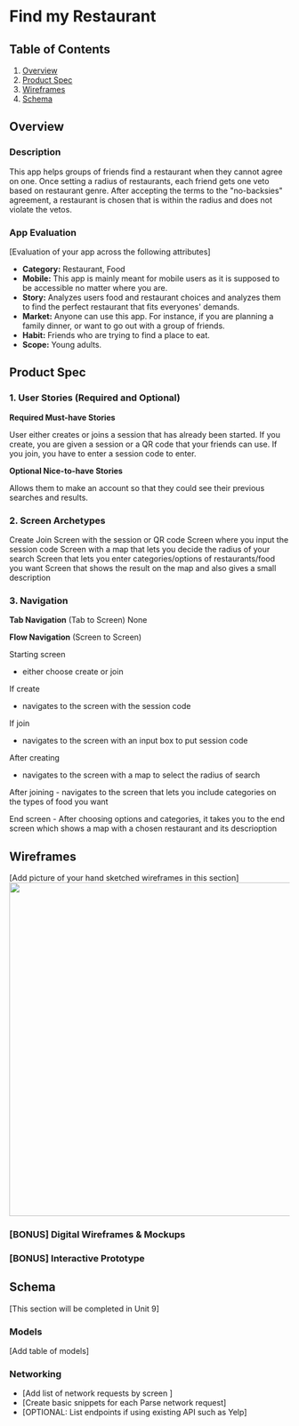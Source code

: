 # Find my Restaurant

## Table of Contents
1. [Overview](#Overview)
1. [Product Spec](#Product-Spec)
1. [Wireframes](#Wireframes)
2. [Schema](#Schema)

## Overview
### Description
This app helps groups of friends find a restaurant when they cannot agree on one. 
Once setting a radius of restaurants, each friend gets one veto based on restaurant genre. 
After accepting the terms to the "no-backsies" agreement, a restaurant is chosen that is within the radius and does not violate the vetos.

### App Evaluation
[Evaluation of your app across the following attributes]
- **Category:**
Restaurant, Food
- **Mobile:**
This app is mainly meant for mobile users as it is supposed to be accessible no matter where you are. 
- **Story:**
Analyzes users food and restaurant choices and analyzes them to find the perfect restaurant that fits everyones' demands. 
- **Market:**
Anyone can use this app. For instance, if you are planning a family dinner, or want to go out with a group of friends.
- **Habit:**
Friends who are trying to find a place to eat.
- **Scope:**
Young adults.

## Product Spec

### 1. User Stories (Required and Optional)

**Required Must-have Stories**

User either creates or joins a session that has already been started. If you create, you are given a session or a QR code that your friends can use. If you join, you have to enter a session code to enter.

**Optional Nice-to-have Stories**

Allows them to make an account so that they could see their previous searches and results.

### 2. Screen Archetypes

Create
Join
Screen with the session or QR code
Screen where you input the session code
Screen with a map that lets you decide the radius of your search
Screen that lets you enter categories/options of restaurants/food you want
Screen that shows the result on the map and also gives a small description

### 3. Navigation

**Tab Navigation** (Tab to Screen)
None

**Flow Navigation** (Screen to Screen)

Starting screen
  - either choose create or join
 
 If create 
  - navigates to the screen with the session code
  
 If join
  - navigates to the screen with an input box to put session code
  
 After creating
   - navigates to the screen with a map to select the radius of search
   
  After joining
    - navigates to the screen that lets you include categories on the types of food you want
    
  End screen
    - After choosing options and categories, it takes you to the end screen which shows a map with a chosen restaurant and its descrioption
## Wireframes
[Add picture of your hand sketched wireframes in this section]
<img src="https://i.imgur.com/cSNEXAE.png" width=600>

### [BONUS] Digital Wireframes & Mockups

### [BONUS] Interactive Prototype

## Schema 
[This section will be completed in Unit 9]
### Models
[Add table of models]
### Networking
- [Add list of network requests by screen ]
- [Create basic snippets for each Parse network request]
- [OPTIONAL: List endpoints if using existing API such as Yelp]
